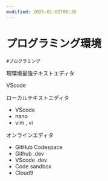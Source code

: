 ```yaml
---
modified: 2025-01-02T00:35
---
```

# プログラミング環境

`#プログラミング`

現環境最強テキストエディタ

VScode

ローカルテキストエディタ

- VScode  
- nano  
- vim , vi  

オンラインエディタ

- GitHub Codespace  
- Github .dev  
- VScode .dev  
- Code sandbox  
- Cloud9